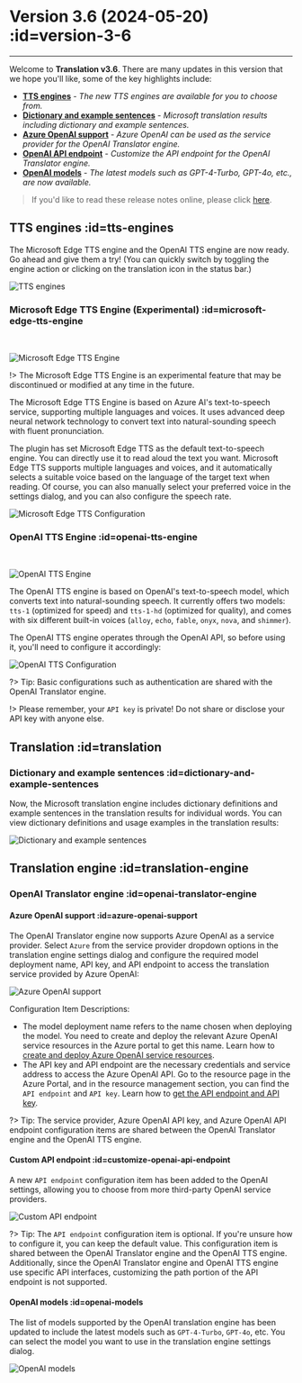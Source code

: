 # Version 3.6 (2024-05-20) :id=version-3-6

---

Welcome to **Translation v3.6**. There are many updates in this version that we hope you'll like,
some of the key highlights include:

- [**TTS engines**](#tts-engines) - _The new TTS engines are available for you to choose from._
- [**Dictionary and example sentences**](#dictionary-and-example-sentences) - _Microsoft translation results including dictionary and example sentences._
- [**Azure OpenAI support**](#azure-openai-support) - _Azure OpenAI can be used as the service provider for the OpenAI Translator engine._
- [**OpenAI API endpoint**](#customize-openai-api-endpoint) - _Customize the API endpoint for the OpenAI Translator engine._
- [**OpenAI models**](#openai-models) - _The latest models such as GPT-4-Turbo, GPT-4o, etc., are now available._

> If you'd like to read these release notes online, please click [here](#/ko/updates ':ignore :target=_blank').

## TTS engines :id=tts-engines

The Microsoft Edge TTS engine and the OpenAI TTS engine are now ready. Go ahead and give them a try!
(You can quickly switch by toggling the engine action or clicking on the translation icon in the status bar.)

![TTS engines](/en/updates/img/v3_6/tts_engines.png)

### Microsoft Edge TTS Engine (Experimental) :id=microsoft-edge-tts-engine

<br/>

![Microsoft Edge TTS Engine](/en/updates/img/v3_6/microsoft_edge_tts_logo.svg ':size=x60')

!> The Microsoft Edge TTS Engine is an experimental feature that may be discontinued or
modified at any time in the future.

The Microsoft Edge TTS Engine is based on Azure AI's text-to-speech service, supporting multiple languages and voices.
It uses advanced deep neural network technology to convert text into natural-sounding speech with fluent pronunciation.

The plugin has set Microsoft Edge TTS as the default text-to-speech engine.
You can directly use it to read aloud the text you want. Microsoft Edge TTS supports multiple languages and voices,
and it automatically selects a suitable voice based on the language of the target text when reading.
Of course, you can also manually select your preferred voice in the settings dialog,
and you can also configure the speech rate.

![Microsoft Edge TTS Configuration](/en/updates/img/v3_6/microsoft_edge_tts.png)

### OpenAI TTS Engine :id=openai-tts-engine

<br/>

![OpenAI TTS Engine](/img/logo/openai.svg ':size=x60')

The OpenAI TTS engine is based on OpenAI's text-to-speech model, which converts text into natural-sounding speech.
It currently offers two models: `tts-1` (optimized for speed) and `tts-1-hd` (optimized for quality),
and comes with six different built-in voices (`alloy`, `echo`, `fable`, `onyx`, `nova`, and `shimmer`).

The OpenAI TTS engine operates through the OpenAI API, so before using it, you'll need to configure it accordingly:

![OpenAI TTS Configuration](/en/updates/img/v3_6/openai_tts.png)

?> Tip: Basic configurations such as authentication are shared with the OpenAI Translator engine.

!> Please remember, your `API key` is private! Do not share or disclose your API key with anyone else.

## Translation :id=translation

### Dictionary and example sentences :id=dictionary-and-example-sentences

Now, the Microsoft translation engine includes dictionary definitions
and example sentences in the translation results for individual words.
You can view dictionary definitions and usage examples in the translation results:

![Dictionary and example sentences](/en/updates/img/v3_6/microsoft_translatoin.png)

## Translation engine :id=translation-engine

### OpenAI Translator engine :id=openai-translator-engine

#### Azure OpenAI support :id=azure-openai-support

The OpenAI Translator engine now supports Azure OpenAI as a service provider.
Select `Azure` from the service provider dropdown options in the translation engine settings dialog
and configure the required model deployment name, API key,
and API endpoint to access the translation service provided by Azure OpenAI:

![Azure OpenAI support](/en/updates/img/v3_6/azure_openai.png)

Configuration Item Descriptions:

- The model deployment name refers to the name chosen when deploying the model.
You need to create and deploy the relevant Azure OpenAI service resources in the Azure portal to get this name.
Learn how to [create and deploy Azure OpenAI service resources](https://learn.microsoft.com/en-us/azure/ai-services/openai/how-to/create-resource?pivots=web-portal).
- The API key and API endpoint are the necessary credentials and service address to access the Azure OpenAI API.
Go to the resource page in the Azure Portal, and in the resource management section,
you can find the `API endpoint` and `API key`.
Learn how to [get the API endpoint and API key](https://learn.microsoft.com/en-us/azure/ai-services/openai/chatgpt-quickstart?pivots=rest-api).

?> Tip: The service provider, Azure OpenAI API key, and Azure OpenAI API endpoint configuration items are shared
between the OpenAI Translator engine and the OpenAI TTS engine.

#### Custom API endpoint :id=customize-openai-api-endpoint

A new `API endpoint` configuration item has been added to the OpenAI settings,
allowing you to choose from more third-party OpenAI service providers.

![Custom API endpoint](/en/updates/img/v3_6/openai_endpoint.png)

?> Tip: The `API endpoint` configuration item is optional. If you're unsure how to configure it, you can keep
the default value. This configuration item is shared between the OpenAI Translator engine and the OpenAI TTS engine.
Additionally, since the OpenAI Translator engine and OpenAI TTS engine use specific API interfaces,
customizing the path portion of the API endpoint is not supported.

#### OpenAI models :id=openai-models

The list of models supported by the OpenAI translation engine has been updated to include the latest models such as
`GPT-4-Turbo`, `GPT-4o`, etc. You can select the model you want to use in the translation engine settings dialog.

![OpenAI models](/en/updates/img/v3_6/openai_models.png)
